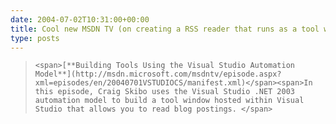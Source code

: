 ```yaml
---
date: 2004-07-02T10:31:00+00:00
title: Cool new MSDN TV (on creating a RSS reader that runs as a tool window in VS)
type: posts
---
```


<blockquote dir="ltr" style="MARGIN-RIGHT: 0px">

    <span>[**Building Tools Using the Visual Studio Automation Model**](http://msdn.microsoft.com/msdntv/episode.aspx?xml=episodes/en/20040701VSTUDIOCS/manifest.xml)</span><span>In this episode, Craig Skibo uses the Visual Studio .NET 2003 automation model to build a tool window hosted within Visual Studio that allows you to read blog postings. </span>

</blockquote>

